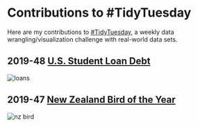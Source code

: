 # Contributions to #TidyTuesday

Here are my contributions to [#TidyTuesday](https://github.com/rfordatascience/tidytuesday), a weekly data wrangling/visualization challenge with real-world data sets.

## 2019-48 [U.S. Student Loan Debt](https://studentaid.ed.gov/sa/about/data-center/student/default)

![loans](https://raw.githubusercontent.com/jwatzek/tidytuesday/master/plots/2019-48_loans.png)

## 2019-47 [New Zealand Bird of the Year](https://www.forestandbird.org.nz/)

![nz bird](https://raw.githubusercontent.com/jwatzek/tidytuesday/master/plots/2019-47_nz_bird.png)

